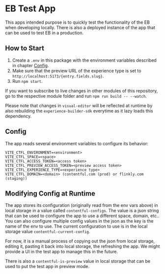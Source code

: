# EB Test App

This apps intended purpose is to quickly test the functionality of the EB when developing locally. There is also a deployed instance of the app that can be used to test EB in a production.

## How to Start

1. Create a `.env` in this package with the environment variables described in chapter [Config](#config).
2. Make sure that the preview URL of the experience type is set to `http://localhost:5173/{entry.fields.slug}`.
3. Run `npm start`.

If you want to subscribe to live changes in other modules of this repository, go to the respective module folder and run `npm run build -- --watch`.

Please note that changes in `visual-editor` will be reflected at runtime by also rebuilding the `experience-builder-sdk` everytime as it lazy loads this dependency.

## Config

The app reads several environment variables to configure its behavior:

```
VITE_CTFL_ENVIRONMENT=<environment>
VITE_CTFL_SPACE=<space>
VITE_CTFL_ACCESS_TOKEN=<access token>
VITE_CTFL_PREVIEW_ACCESS_TOKEN=<preview access token>
VITE_CTFL_EXPERIENCE_TYPE=<experience type>
VITE_CTFL_DOMAIN=<domain> (contentful.com (prod) or flinkly.com (staging))
```

## Modifying Config at Runtime

The app stores its configuration (originally read from the env vars above) in local storage in a value called `contentful-configs`. The value is a json string that can be used to configure the app to use a different space, domain, etc.. You can also configure multiple config values in the json as the key is the name of the env to use. The current configuration to use is in the local storage value `contentful-current-config`.

For now, it is a manual process of copying out the json from local storage, editing it, pasting it back into local storage, the refreshing the app. We might provide a UI in the test app to manage this in the future.

There is also a `contentful-is-preview` value in local storage that can be used to put the test app in preview mode.
